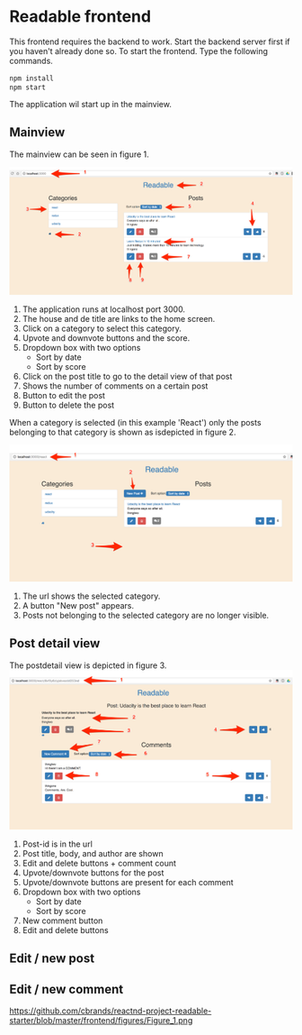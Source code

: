 # Readable frontend
This frontend requires the backend to work. Start the backend server first if you haven't already done so. To start the frontend. Type the following commands.
```
npm install
npm start
```
The application wil start up in the mainview.

## Mainview
The mainview can be seen in figure 1. 
 
![Figure 1](https://github.com/cbrands/reactnd-project-readable-starter/blob/master/frontend/figures/Figure_1.png "Figure 1")

1. The application runs at localhost port 3000.
2. The house and de title are links to the home screen.
3. Click on a category to select this category. 
4. Upvote and downvote buttons and the score.
5. Dropdown box with two options
	* Sort by date
	* Sort by score
6. Click on the post title to go to the detail view of that post
7. Shows the number of comments on a certain post
8. Button to edit the post
9. Button to delete the post

When a category is selected (in this example 'React') only the posts belonging to that category is shown as isdepicted in figure 2.

![Figure 2](https://github.com/cbrands/reactnd-project-readable-starter/blob/master/frontend/figures/Figure_2.png "Figure 2") 

1. The url shows the selected category.
2. A button "New post" appears.
3. Posts not belonging to the selected category are no longer visible.

## Post detail view
The postdetail view is depicted in figure 3.
![Figure 3](https://github.com/cbrands/reactnd-project-readable-starter/blob/master/frontend/figures/Figure_3.png "Figure 3")

1. Post-id is in the url
2. Post title, body, and author are shown
3. Edit and delete buttons + comment count
4. Upvote/downvote buttons for the post
5. Upvote/downvote buttons are present for each comment
6. Dropdown box with two options
	* Sort by date
	* Sort by score
7. New comment button
8. Edit and delete buttons

## Edit / new post

## Edit / new comment

https://github.com/cbrands/reactnd-project-readable-starter/blob/master/frontend/figures/Figure_1.png
